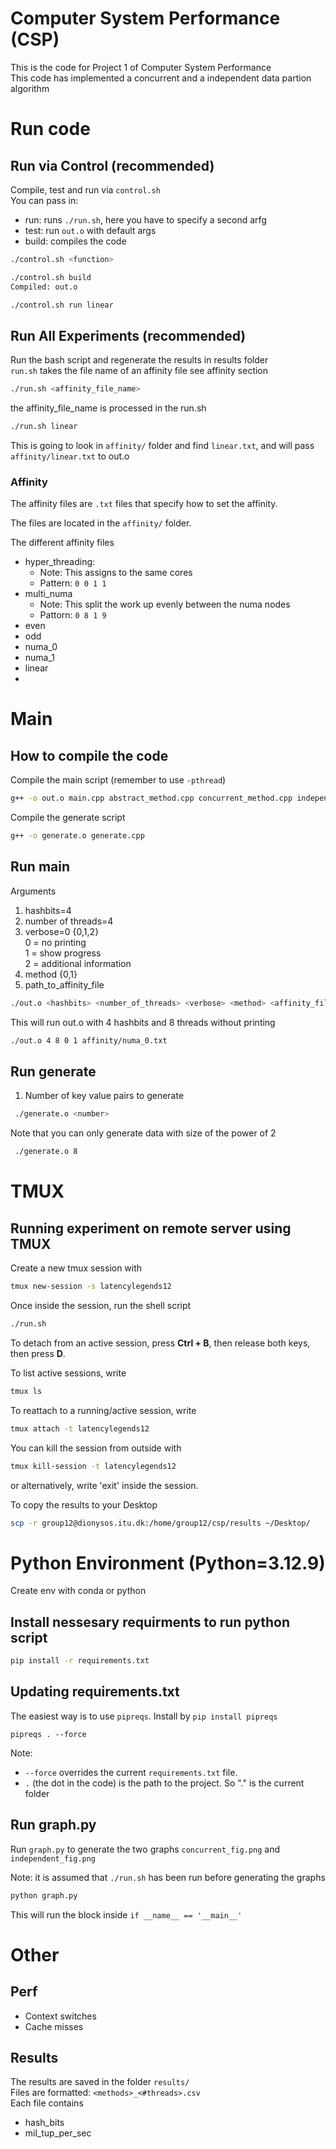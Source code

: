 # Computer System Performance (CSP)

This is the code for Project 1 of Computer System Performance   
This code has implemented a concurrent and a independent data partion algorithm

# Run code 

## Run via Control (recommended)

Compile, test and run via `control.sh`  
You can pass in:
- run: runs `./run.sh`, here you have to specify a second arfg
- test: run `out.o` with default args
- build: compiles the code

```bash
./control.sh <function>
```

```bash
./control.sh build
Compiled: out.o
```

```bash
./control.sh run linear
```


## Run All Experiments (recommended)
Run the bash script and regenerate the results in results folder  
`run.sh` takes the file name of an affinity file see affinity section

```bash
./run.sh <affinity_file_name>
```
the affinity_file_name is processed in the run.sh

```bash
./run.sh linear
```

This is going to look in `affinity/` folder and find `linear.txt`, and will pass `affinity/linear.txt` to out.o

### Affinity 
The affinity files are `.txt` files that specify how to set the affinity.  

The files are located in the `affinity/` folder.

The different affinity files

- hyper_threading: 
    - Note: This assigns to the same cores
    - Pattern: `0 0 1 1`
- multi_numa
    - Note: This split the work up evenly between the numa nodes
    - Pattorn: `0 8 1 9`
- even
- odd
- numa_0
- numa_1
- linear
- 



# Main
## How to compile the code

Compile the main script (remember to use `-pthread`)
```bash
g++ -o out.o main.cpp abstract_method.cpp concurrent_method.cpp independent_method.cpp -pthread
```

Compile the generate script
```bash
g++ -o generate.o generate.cpp
```

## Run main
Arguments
1. hashbits=4
2. number of threads=4
3. verbose=0 {0,1,2}  
    0 = no printing  
    1 = show progress  
    2 = additional information  
4. method {0,1}
5. path_to_affinity_file

```bash
./out.o <hashbits> <number_of_threads> <verbose> <method> <affinity_file_name>
```
This will run out.o with 4 hashbits and 8 threads without printing
```bash
./out.o 4 8 0 1 affinity/numa_0.txt
```


## Run generate
1. Number of key value pairs to generate
```bash
 ./generate.o <number>
```
Note that you can only generate data with size of the power of 2
```bash
 ./generate.o 8
```

# TMUX

## Running experiment on remote server using TMUX

Create a new tmux session with
```bash
tmux new-session -s latencylegends12
```

Once inside the session, run the shell script
```bash
./run.sh
```

To detach from an active session, press **Ctrl + B**, then release both keys, then press **D**.

To list active sessions, write
```bash
tmux ls
```

To reattach to a running/active session, write
```bash
tmux attach -t latencylegends12
```

You can kill the session from outside with
```bash
tmux kill-session -t latencylegends12
```
or alternatively, write 'exit' inside the session.

To copy the results to your Desktop
```bash
scp -r group12@dionysos.itu.dk:/home/group12/csp/results ~/Desktop/
```

# Python Environment (Python=3.12.9)

Create env with conda or python

## Install nessesary requirments to run python script
```bash
pip install -r requirements.txt
```

## Updating requirements.txt

The easiest way is to use `pipreqs`. Install by `pip install pipreqs`   
```
pipreqs . --force
```
Note: 
- `--force` overrides the current `requirements.txt` file.
- `.` (the dot in the code) is the path to the project. So "." is the current folder

## Run graph.py
Run `graph.py` to generate the two graphs `concurrent_fig.png` and `independent_fig.png`

Note: it is assumed that `./run.sh` has been run before generating the graphs

```bash
python graph.py
```

This will run the block inside `if __name__ == '__main__'`


# Other

## Perf
- Context switches
- Cache misses


## Results

The results are saved in the folder `results/`  
Files are formatted: `<methods>_<#threads>.csv`  
Each file contains
- hash_bits
- mil_tup_per_sec
